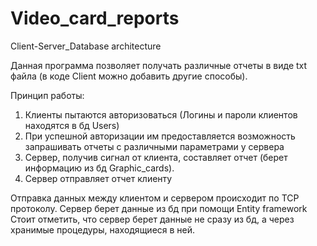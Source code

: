 # Video_card_reports
Client-Server_Database architecture

Данная программа позволяет получать различные отчеты в виде txt файла (в коде Client можно добавить другие способы).

Принцип работы:
1)  Клиенты пытаются авторизоваться (Логины и пароли клиентов находятся в бд Users)
2)  При успешной авторизации им предоставляется возможность запрашивать отчеты с различными параметрами у сервера
3)  Сервер, получив сигнал от клиента, составляет отчет (берет информацию из бд Graphic_cards).
4)  Сервер отправляет отчет клиенту

Отправка данных между клиентом и сервером происходит по TCP протоколу.
Сервер берет данные из бд при помощи Entity framework
Стоит отметить, что сервер берет данные не сразу из бд, а через хранимые процедуры, находящиеся в ней.
